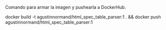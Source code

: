 Comando para armar la imagen y pushearla a DockerHub.

docker build -t agustinnormand/html_spec_table_parser:1 . && docker push agustinnormand/html_spec_table_parser:1
